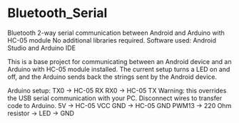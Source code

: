 # Bluetooth_Serial
Bluetooth 2-way serial communication between Android and Arduino with HC-05 module
No additional libraries required.
Software used: Android Studio and Arduino IDE

This is a base project for communicating between an Android device and an Arduino with HC-05 module installed.
The current setup turns a LED on and off, and the Arduino sends back the strings sent by the Android device.

Arduino setup:
TX0 -> HC-05 RX
RX0 -> HC-05 TX Warning: this overrides the USB serial communication with your PC. Disconnect wires to transfer code to Arduino.
5V -> HC-05 VCC
GND -> HC-05 GND
PWM13 -> 220 Ohm resistor -> LED -> GND
